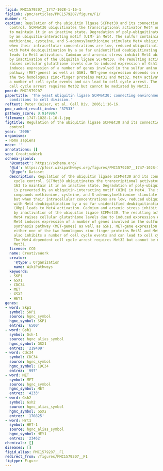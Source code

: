 ```yaml
---
figid: PMC1579207__1747-1028-1-16-1
figlink: /pmc/articles/PMC1579207/figure/F1/
number: F1
caption: Regulation of the ubiquitin ligase SCFMet30 and its connection to cell cycle
  control. SCFMet30 ubiquitinates the transcriptional activator Met4 on lysine 163
  to maintain it in an inactive state. Degradation of poly-ubiquitinated Met4 is prevented
  by an ubiquitin-interacting motif (UIM) in Met4. The sulfur containing compounds
  methionine, cysteine, and S-adenosylmethionine stimulate Met4 ubiquitination, but
  when their intracellular concentrations are low, reduced ubiquitination combined
  with Met4 deubiquitination by a so far unidentified deubiquitinating enzyme(s) (Ubp)
  leads to Met4 activation. Cadmium and arsenic stress inhibit Met4 ubiquitination
  by inactivation of the ubiquitin ligase SCFMet30. The resulting activation of Met4
  raises cellular glutathione levels due to induced expression of Gsh1. Active Met4
  induces expression of a number of genes involved in the sulfur amino acid synthesis
  pathway (MET-genes) as well as GSH1. MET-gene expression depends on either one of
  the two homologous zinc-finger proteins Met31 and Met32. Met4 activation also inhibits
  a number of cell cycle events and can lead to cell cycle arrest. The Met4-dependent
  cell cycle arrest requires Met32 but cannot be mediated by Met31.
pmcid: PMC1579207
papertitle: 'The yeast ubiquitin ligase SCFMet30: connecting environmental and intracellular
  conditions to cell division.'
reftext: Peter Kaiser, et al. Cell Div. 2006;1:16-16.
pmc_ranked_result_index: '37533'
pathway_score: 0.9149967
filename: 1747-1028-1-16-1.jpg
figtitle: Regulation of the ubiquitin ligase SCFMet30 and its connection to cell cycle
  control
year: '2006'
organisms:
- Homo sapiens
ndex: ''
annotations: []
seo: CreativeWork
schema-jsonld:
  '@context': https://schema.org/
  '@id': https://pfocr.wikipathways.org/figures/PMC1579207__1747-1028-1-16-1.html
  '@type': Dataset
  description: Regulation of the ubiquitin ligase SCFMet30 and its connection to cell
    cycle control. SCFMet30 ubiquitinates the transcriptional activator Met4 on lysine
    163 to maintain it in an inactive state. Degradation of poly-ubiquitinated Met4
    is prevented by an ubiquitin-interacting motif (UIM) in Met4. The sulfur containing
    compounds methionine, cysteine, and S-adenosylmethionine stimulate Met4 ubiquitination,
    but when their intracellular concentrations are low, reduced ubiquitination combined
    with Met4 deubiquitination by a so far unidentified deubiquitinating enzyme(s)
    (Ubp) leads to Met4 activation. Cadmium and arsenic stress inhibit Met4 ubiquitination
    by inactivation of the ubiquitin ligase SCFMet30. The resulting activation of
    Met4 raises cellular glutathione levels due to induced expression of Gsh1. Active
    Met4 induces expression of a number of genes involved in the sulfur amino acid
    synthesis pathway (MET-genes) as well as GSH1. MET-gene expression depends on
    either one of the two homologous zinc-finger proteins Met31 and Met32. Met4 activation
    also inhibits a number of cell cycle events and can lead to cell cycle arrest.
    The Met4-dependent cell cycle arrest requires Met32 but cannot be mediated by
    Met31.
  license: CC0
  name: CreativeWork
  creator:
    '@type': Organization
    name: WikiPathways
  keywords:
  - SKP1
  - GSX1
  - CDC34
  - MET
  - GSX2
  - HEY1
genes:
- word: Skp1
  symbol: SKP1
  source: hgnc_symbol
  hgnc_symbol: SKP1
  entrez: '6500'
- word: Gsh1
  symbol: Gsh-1
  source: hgnc_alias_symbol
  hgnc_symbol: GSX1
  entrez: '219409'
- word: Cdc34
  symbol: CDC34
  source: hgnc_symbol
  hgnc_symbol: CDC34
  entrez: '997'
- word: MET
  symbol: MET
  source: hgnc_symbol
  hgnc_symbol: MET
  entrez: '4233'
- word: Gsh2
  symbol: Gsh2
  source: hgnc_alias_symbol
  hgnc_symbol: GSX2
  entrez: '170825'
- word: Hrt1
  symbol: HRT-1
  source: hgnc_alias_symbol
  hgnc_symbol: HEY1
  entrez: '23462'
chemicals: []
diseases: []
figid_alias: PMC1579207__F1
redirect_from: /figures/PMC1579207__F1
figtype: Figure
---
```

